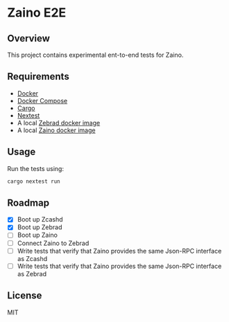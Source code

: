 # Zaino E2E

## Overview

This project contains experimental ent-to-end tests for Zaino.

## Requirements

- [Docker](https://www.docker.com/)
- [Docker Compose](https://github.com/docker/compose)
- [Cargo](https://doc.rust-lang.org/cargo/)
- [Nextest](https://nexte.st)
- A local [Zebrad docker image](https://github.com/ZcashFoundation/zebra/blob/main/docker/Dockerfile)
- A local [Zaino docker image](https://github.com/zingolabs/zaino/blob/dev/Dockerfile)

## Usage

Run the tests using:

```bash
cargo nextest run
```

## Roadmap

- [x] Boot up Zcashd
- [x] Boot up Zebrad
- [ ] Boot up Zaino
- [ ] Connect Zaino to Zebrad
- [ ] Write tests that verify that Zaino provides the same Json-RPC interface as Zcashd
- [ ] Write tests that verify that Zaino provides the same Json-RPC interface as Zebrad

## License

MIT
